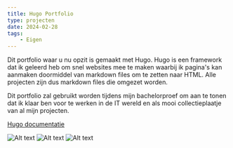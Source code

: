 ```yaml
---
title: Hugo Portfolio
type: projecten
date: 2024-02-28
tags: 
    - Eigen
---
```


Dit portfolio waar u nu opzit is gemaakt met Hugo. Hugo is een framework dat ik geleerd heb om snel websites mee te maken waarbij ik pagina's kan aanmaken doormiddel van markdown files om te zetten naar HTML. Alle projecten zijn dus markdown files die omgezet worden.

Dit portfolio zal gebruikt worden tijdens mijn bachelorproef om aan te tonen dat ik klaar ben voor te werken in de IT wereld en als mooi collectieplaatje van al mijn projecten.


[Hugo documentatie](https://gohugo.io/)

![Alt text](/images/hugo-portfolio.png)
![Alt text](/images/hugo-portfolio-1.png)
![Alt text](/images/hugo-portfolio-2.png)
